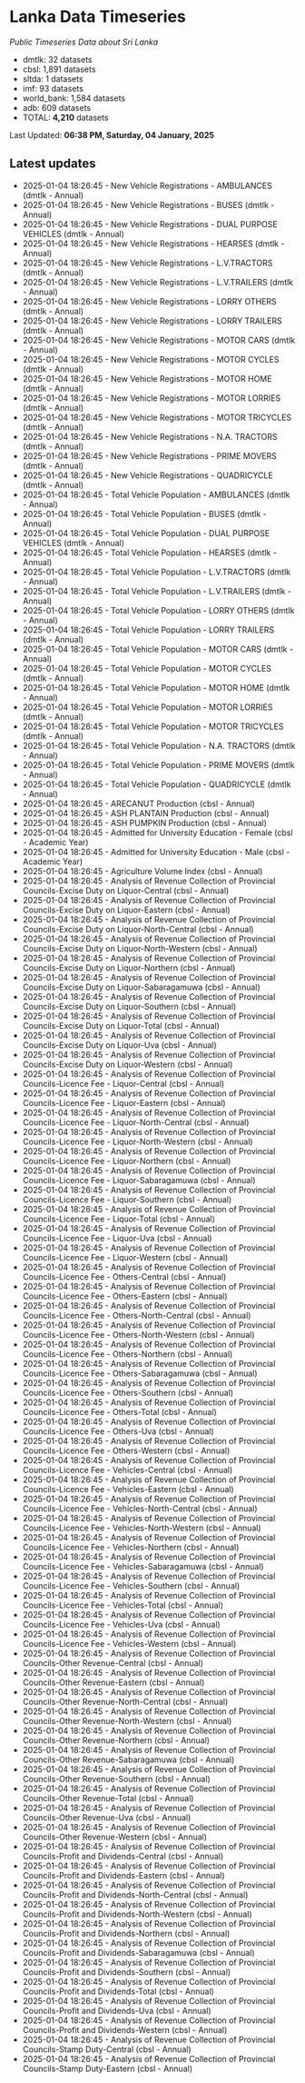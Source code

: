 # Lanka Data Timeseries
*Public Timeseries Data about Sri Lanka*

* dmtlk: 32 datasets
* cbsl: 1,891 datasets
* sltda: 1 datasets
* imf: 93 datasets
* world_bank: 1,584 datasets
* adb: 609 datasets
* TOTAL: **4,210** datasets

Last Updated: **06:38 PM, Saturday, 04 January, 2025**

## Latest updates

* 2025-01-04 18:26:45 - New Vehicle Registrations - AMBULANCES (dmtlk - Annual)
* 2025-01-04 18:26:45 - New Vehicle Registrations - BUSES (dmtlk - Annual)
* 2025-01-04 18:26:45 - New Vehicle Registrations - DUAL PURPOSE VEHICLES (dmtlk - Annual)
* 2025-01-04 18:26:45 - New Vehicle Registrations - HEARSES (dmtlk - Annual)
* 2025-01-04 18:26:45 - New Vehicle Registrations - L.V.TRACTORS (dmtlk - Annual)
* 2025-01-04 18:26:45 - New Vehicle Registrations - L.V.TRAILERS (dmtlk - Annual)
* 2025-01-04 18:26:45 - New Vehicle Registrations - LORRY OTHERS (dmtlk - Annual)
* 2025-01-04 18:26:45 - New Vehicle Registrations - LORRY TRAILERS (dmtlk - Annual)
* 2025-01-04 18:26:45 - New Vehicle Registrations - MOTOR CARS (dmtlk - Annual)
* 2025-01-04 18:26:45 - New Vehicle Registrations - MOTOR CYCLES (dmtlk - Annual)
* 2025-01-04 18:26:45 - New Vehicle Registrations - MOTOR HOME (dmtlk - Annual)
* 2025-01-04 18:26:45 - New Vehicle Registrations - MOTOR LORRIES (dmtlk - Annual)
* 2025-01-04 18:26:45 - New Vehicle Registrations - MOTOR TRICYCLES (dmtlk - Annual)
* 2025-01-04 18:26:45 - New Vehicle Registrations - N.A. TRACTORS (dmtlk - Annual)
* 2025-01-04 18:26:45 - New Vehicle Registrations - PRIME MOVERS (dmtlk - Annual)
* 2025-01-04 18:26:45 - New Vehicle Registrations - QUADRICYCLE (dmtlk - Annual)
* 2025-01-04 18:26:45 - Total Vehicle Population - AMBULANCES (dmtlk - Annual)
* 2025-01-04 18:26:45 - Total Vehicle Population - BUSES (dmtlk - Annual)
* 2025-01-04 18:26:45 - Total Vehicle Population - DUAL PURPOSE VEHICLES (dmtlk - Annual)
* 2025-01-04 18:26:45 - Total Vehicle Population - HEARSES (dmtlk - Annual)
* 2025-01-04 18:26:45 - Total Vehicle Population - L.V.TRACTORS (dmtlk - Annual)
* 2025-01-04 18:26:45 - Total Vehicle Population - L.V.TRAILERS (dmtlk - Annual)
* 2025-01-04 18:26:45 - Total Vehicle Population - LORRY OTHERS (dmtlk - Annual)
* 2025-01-04 18:26:45 - Total Vehicle Population - LORRY TRAILERS (dmtlk - Annual)
* 2025-01-04 18:26:45 - Total Vehicle Population - MOTOR CARS (dmtlk - Annual)
* 2025-01-04 18:26:45 - Total Vehicle Population - MOTOR CYCLES (dmtlk - Annual)
* 2025-01-04 18:26:45 - Total Vehicle Population - MOTOR HOME (dmtlk - Annual)
* 2025-01-04 18:26:45 - Total Vehicle Population - MOTOR LORRIES (dmtlk - Annual)
* 2025-01-04 18:26:45 - Total Vehicle Population - MOTOR TRICYCLES (dmtlk - Annual)
* 2025-01-04 18:26:45 - Total Vehicle Population - N.A. TRACTORS (dmtlk - Annual)
* 2025-01-04 18:26:45 - Total Vehicle Population - PRIME MOVERS (dmtlk - Annual)
* 2025-01-04 18:26:45 - Total Vehicle Population - QUADRICYCLE (dmtlk - Annual)
* 2025-01-04 18:26:45 - ARECANUT Production (cbsl - Annual)
* 2025-01-04 18:26:45 - ASH PLANTAIN Production (cbsl - Annual)
* 2025-01-04 18:26:45 - ASH PUMPKIN Production (cbsl - Annual)
* 2025-01-04 18:26:45 - Admitted for University Education - Female (cbsl - Academic Year)
* 2025-01-04 18:26:45 - Admitted for University Education - Male (cbsl - Academic Year)
* 2025-01-04 18:26:45 - Agriculture Volume Index (cbsl - Annual)
* 2025-01-04 18:26:45 - Analysis of Revenue Collection of Provincial Councils-Excise Duty on Liquor-Central (cbsl - Annual)
* 2025-01-04 18:26:45 - Analysis of Revenue Collection of Provincial Councils-Excise Duty on Liquor-Eastern (cbsl - Annual)
* 2025-01-04 18:26:45 - Analysis of Revenue Collection of Provincial Councils-Excise Duty on Liquor-North-Central (cbsl - Annual)
* 2025-01-04 18:26:45 - Analysis of Revenue Collection of Provincial Councils-Excise Duty on Liquor-North-Western (cbsl - Annual)
* 2025-01-04 18:26:45 - Analysis of Revenue Collection of Provincial Councils-Excise Duty on Liquor-Northern (cbsl - Annual)
* 2025-01-04 18:26:45 - Analysis of Revenue Collection of Provincial Councils-Excise Duty on Liquor-Sabaragamuwa (cbsl - Annual)
* 2025-01-04 18:26:45 - Analysis of Revenue Collection of Provincial Councils-Excise Duty on Liquor-Southern (cbsl - Annual)
* 2025-01-04 18:26:45 - Analysis of Revenue Collection of Provincial Councils-Excise Duty on Liquor-Total (cbsl - Annual)
* 2025-01-04 18:26:45 - Analysis of Revenue Collection of Provincial Councils-Excise Duty on Liquor-Uva (cbsl - Annual)
* 2025-01-04 18:26:45 - Analysis of Revenue Collection of Provincial Councils-Excise Duty on Liquor-Western (cbsl - Annual)
* 2025-01-04 18:26:45 - Analysis of Revenue Collection of Provincial Councils-Licence Fee - Liquor-Central (cbsl - Annual)
* 2025-01-04 18:26:45 - Analysis of Revenue Collection of Provincial Councils-Licence Fee - Liquor-Eastern (cbsl - Annual)
* 2025-01-04 18:26:45 - Analysis of Revenue Collection of Provincial Councils-Licence Fee - Liquor-North-Central (cbsl - Annual)
* 2025-01-04 18:26:45 - Analysis of Revenue Collection of Provincial Councils-Licence Fee - Liquor-North-Western (cbsl - Annual)
* 2025-01-04 18:26:45 - Analysis of Revenue Collection of Provincial Councils-Licence Fee - Liquor-Northern (cbsl - Annual)
* 2025-01-04 18:26:45 - Analysis of Revenue Collection of Provincial Councils-Licence Fee - Liquor-Sabaragamuwa (cbsl - Annual)
* 2025-01-04 18:26:45 - Analysis of Revenue Collection of Provincial Councils-Licence Fee - Liquor-Southern (cbsl - Annual)
* 2025-01-04 18:26:45 - Analysis of Revenue Collection of Provincial Councils-Licence Fee - Liquor-Total (cbsl - Annual)
* 2025-01-04 18:26:45 - Analysis of Revenue Collection of Provincial Councils-Licence Fee - Liquor-Uva (cbsl - Annual)
* 2025-01-04 18:26:45 - Analysis of Revenue Collection of Provincial Councils-Licence Fee - Liquor-Western (cbsl - Annual)
* 2025-01-04 18:26:45 - Analysis of Revenue Collection of Provincial Councils-Licence Fee - Others-Central (cbsl - Annual)
* 2025-01-04 18:26:45 - Analysis of Revenue Collection of Provincial Councils-Licence Fee - Others-Eastern (cbsl - Annual)
* 2025-01-04 18:26:45 - Analysis of Revenue Collection of Provincial Councils-Licence Fee - Others-North-Central (cbsl - Annual)
* 2025-01-04 18:26:45 - Analysis of Revenue Collection of Provincial Councils-Licence Fee - Others-North-Western (cbsl - Annual)
* 2025-01-04 18:26:45 - Analysis of Revenue Collection of Provincial Councils-Licence Fee - Others-Northern (cbsl - Annual)
* 2025-01-04 18:26:45 - Analysis of Revenue Collection of Provincial Councils-Licence Fee - Others-Sabaragamuwa (cbsl - Annual)
* 2025-01-04 18:26:45 - Analysis of Revenue Collection of Provincial Councils-Licence Fee - Others-Southern (cbsl - Annual)
* 2025-01-04 18:26:45 - Analysis of Revenue Collection of Provincial Councils-Licence Fee - Others-Total (cbsl - Annual)
* 2025-01-04 18:26:45 - Analysis of Revenue Collection of Provincial Councils-Licence Fee - Others-Uva (cbsl - Annual)
* 2025-01-04 18:26:45 - Analysis of Revenue Collection of Provincial Councils-Licence Fee - Others-Western (cbsl - Annual)
* 2025-01-04 18:26:45 - Analysis of Revenue Collection of Provincial Councils-Licence Fee - Vehicles-Central (cbsl - Annual)
* 2025-01-04 18:26:45 - Analysis of Revenue Collection of Provincial Councils-Licence Fee - Vehicles-Eastern (cbsl - Annual)
* 2025-01-04 18:26:45 - Analysis of Revenue Collection of Provincial Councils-Licence Fee - Vehicles-North-Central (cbsl - Annual)
* 2025-01-04 18:26:45 - Analysis of Revenue Collection of Provincial Councils-Licence Fee - Vehicles-North-Western (cbsl - Annual)
* 2025-01-04 18:26:45 - Analysis of Revenue Collection of Provincial Councils-Licence Fee - Vehicles-Northern (cbsl - Annual)
* 2025-01-04 18:26:45 - Analysis of Revenue Collection of Provincial Councils-Licence Fee - Vehicles-Sabaragamuwa (cbsl - Annual)
* 2025-01-04 18:26:45 - Analysis of Revenue Collection of Provincial Councils-Licence Fee - Vehicles-Southern (cbsl - Annual)
* 2025-01-04 18:26:45 - Analysis of Revenue Collection of Provincial Councils-Licence Fee - Vehicles-Total (cbsl - Annual)
* 2025-01-04 18:26:45 - Analysis of Revenue Collection of Provincial Councils-Licence Fee - Vehicles-Uva (cbsl - Annual)
* 2025-01-04 18:26:45 - Analysis of Revenue Collection of Provincial Councils-Licence Fee - Vehicles-Western (cbsl - Annual)
* 2025-01-04 18:26:45 - Analysis of Revenue Collection of Provincial Councils-Other Revenue-Central (cbsl - Annual)
* 2025-01-04 18:26:45 - Analysis of Revenue Collection of Provincial Councils-Other Revenue-Eastern (cbsl - Annual)
* 2025-01-04 18:26:45 - Analysis of Revenue Collection of Provincial Councils-Other Revenue-North-Central (cbsl - Annual)
* 2025-01-04 18:26:45 - Analysis of Revenue Collection of Provincial Councils-Other Revenue-North-Western (cbsl - Annual)
* 2025-01-04 18:26:45 - Analysis of Revenue Collection of Provincial Councils-Other Revenue-Northern (cbsl - Annual)
* 2025-01-04 18:26:45 - Analysis of Revenue Collection of Provincial Councils-Other Revenue-Sabaragamuwa (cbsl - Annual)
* 2025-01-04 18:26:45 - Analysis of Revenue Collection of Provincial Councils-Other Revenue-Southern (cbsl - Annual)
* 2025-01-04 18:26:45 - Analysis of Revenue Collection of Provincial Councils-Other Revenue-Total (cbsl - Annual)
* 2025-01-04 18:26:45 - Analysis of Revenue Collection of Provincial Councils-Other Revenue-Uva (cbsl - Annual)
* 2025-01-04 18:26:45 - Analysis of Revenue Collection of Provincial Councils-Other Revenue-Western (cbsl - Annual)
* 2025-01-04 18:26:45 - Analysis of Revenue Collection of Provincial Councils-Profit and Dividends-Central (cbsl - Annual)
* 2025-01-04 18:26:45 - Analysis of Revenue Collection of Provincial Councils-Profit and Dividends-Eastern (cbsl - Annual)
* 2025-01-04 18:26:45 - Analysis of Revenue Collection of Provincial Councils-Profit and Dividends-North-Central (cbsl - Annual)
* 2025-01-04 18:26:45 - Analysis of Revenue Collection of Provincial Councils-Profit and Dividends-North-Western (cbsl - Annual)
* 2025-01-04 18:26:45 - Analysis of Revenue Collection of Provincial Councils-Profit and Dividends-Northern (cbsl - Annual)
* 2025-01-04 18:26:45 - Analysis of Revenue Collection of Provincial Councils-Profit and Dividends-Sabaragamuwa (cbsl - Annual)
* 2025-01-04 18:26:45 - Analysis of Revenue Collection of Provincial Councils-Profit and Dividends-Southern (cbsl - Annual)
* 2025-01-04 18:26:45 - Analysis of Revenue Collection of Provincial Councils-Profit and Dividends-Total (cbsl - Annual)
* 2025-01-04 18:26:45 - Analysis of Revenue Collection of Provincial Councils-Profit and Dividends-Uva (cbsl - Annual)
* 2025-01-04 18:26:45 - Analysis of Revenue Collection of Provincial Councils-Profit and Dividends-Western (cbsl - Annual)
* 2025-01-04 18:26:45 - Analysis of Revenue Collection of Provincial Councils-Stamp Duty-Central (cbsl - Annual)
* 2025-01-04 18:26:45 - Analysis of Revenue Collection of Provincial Councils-Stamp Duty-Eastern (cbsl - Annual)